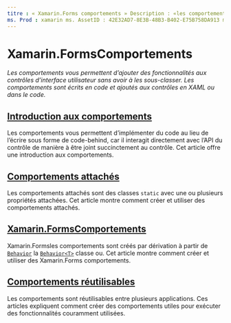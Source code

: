 ```yaml
---
titre : « Xamarin.Forms comportements » Description : «les comportements vous permettent d’ajouter des fonctionnalités aux contrôles d’interface utilisateur sans avoir à les sous-classer. Les comportements sont écrits en code et ajoutés aux contrôles en XAML ou code.»
ms. Prod : xamarin ms. AssetID : 42E32AD7-8E3B-48B3-B402-E75B758DA913 ms. Technology : xamarin-Forms Author : davidbritch ms. Author : dabritch ms. Date : 04/06/2016 No-Loc : [ Xamarin.Forms , Xamarin.Essentials ]
---
```


# <a name="xamarinforms-behaviors"></a>Xamarin.FormsComportements

_Les comportements vous permettent d’ajouter des fonctionnalités aux contrôles d’interface utilisateur sans avoir à les sous-classer. Les comportements sont écrits en code et ajoutés aux contrôles en XAML ou dans le code._

## <a name="introduction-to-behaviors"></a>[Introduction aux comportements](introduction.md)

Les comportements vous permettent d’implémenter du code au lieu de l’écrire sous forme de code-behind, car il interagit directement avec l’API du contrôle de manière à être joint succinctement au contrôle. Cet article offre une introduction aux comportements.

## <a name="attached-behaviors"></a>[Comportements attachés](attached.md)

Les comportements attachés sont des classes `static` avec une ou plusieurs propriétés attachées. Cet article montre comment créer et utiliser des comportements attachés.

## <a name="xamarinforms-behaviorscreatingmd"></a>[Xamarin.FormsComportements](creating.md)

Xamarin.Formsles comportements sont créés par dérivation à partir de [`Behavior`](xref:Xamarin.Forms.Behavior) la [`Behavior<T>`](xref:Xamarin.Forms.Behavior`1) classe ou. Cet article montre comment créer et utiliser des Xamarin.Forms comportements.

## <a name="reusable-behaviors"></a>[Comportements réutilisables](reusable/index.md)

Les comportements sont réutilisables entre plusieurs applications. Ces articles expliquent comment créer des comportements utiles pour exécuter des fonctionnalités couramment utilisées.
